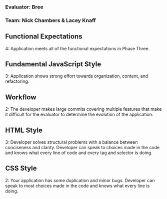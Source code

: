 ### Evaluator: Bree
### Team: Nick Chambers & Lacey Knaff

## Functional Expectations
4: Application meets all of the functional expectations in Phase Three.

## Fundamental JavaScript Style
3: Application shows strong effort towards organization, content, and refactoring.

## Workflow  
2: The developer makes large commits covering multiple features that make it difficult for the evaluator to determine the evolution of the application.

## HTML Style
3: Developer solves structural problems with a balance between conciseness and clarity. Developer can speak to choices made in the code and knows what every line of code and every tag and selector is doing.

## CSS Style
2: Your application has some duplication and minor bugs. Developer can speak to most choices made in the code and knows what every line is doing.
